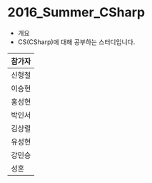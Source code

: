 # 2016_Summer_CSharp

* 개요 
* CS(CSharp)에 대해 공부하는 스터디입니다.

| 참가자
|--------
|신형철
|이승현
|홍성현
|박인서
|김상렬
|유성현
|강민승
|성훈

